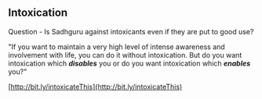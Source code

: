 <!-- title: Be Intoxicated All the Time  -->

## Intoxication 

Question - Is Sadhguru against intoxicants even if they are put to good use? 

"If you want to maintain a very high level of intense awareness and involvement with life, you can do it without intoxication. But do you want intoxication which ***disables*** you or do you want intoxication which ***enables*** you?" 

[http://bit.ly/intoxicateThis](http://bit.ly/intoxicateThis)



